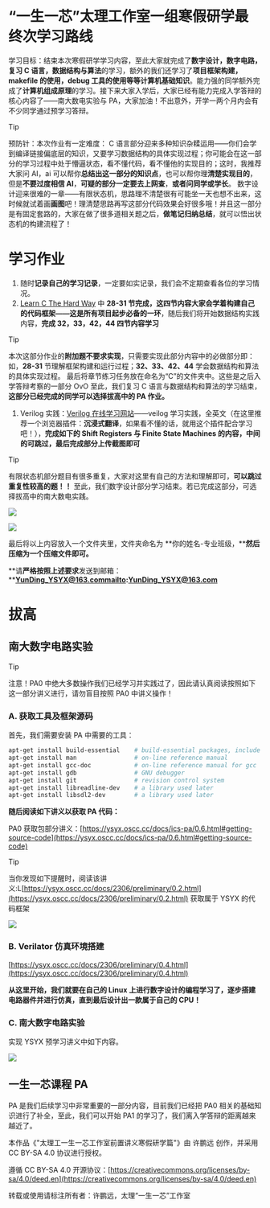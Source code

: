 # “一生一芯”太理工作室一组寒假研学最终次学习路线

学习目标：结束本次寒假研学学习内容，至此大家就完成了**数字设计，数字电路，复习 C 语言，数据结构与算法**的学习，额外的我们还学习了**项目框架构建，makefile 的使用，debug 工具的使用等等计算机基础知识**。能力强的同学额外完成了**计算机组成原理**的学习。接下来大家入学后，大家已经有能力完成入学答辩的核心内容了——南大数电实验与 PA，大家加油！不出意外，开学一两个月内会有不少同学通过预学习答辩。

> [!TIP]
> 预防针：本次作业有一定难度：
> C 语言部分迎来多种知识杂糅运用——你们会学到编译链接偏底层的知识，又要学习数据结构的具体实现过程；你可能会在这一部分的学习过程中处于懵逼状态，看不懂代码，看不懂他的实现目的；这时，我推荐大家问 AI，ai 可以帮你**总结出这一部分的知识点**，也可以帮你理**清楚实现目的**，但是**不要过度相信 AI**，**可疑的部分一定要去上网查**，**或者问同学或学长**。
> 数字设计迎来很难的一章——有限状态机，思路理不清楚很有可能坐一天也想不出来，这时候就试着画**画图**吧！理清楚思路再写这部分代码效果会好很多哦！并且这一部分是有固定套路的，大家在做了很多道相关题之后，**做笔记归纳总结**，就可以悟出状态机的构建流程了！

# 学习作业

1. 随时**记录自己的学习记录**，一定要如实记录，我们会不定期查看各位的学习情况。
2. [Learn C The Hard Way](https://wizardforcel.gitbooks.io/lcthw/content/) 中 **28-31 节完成，****这四节内容大家会学着****构建自己的代码框架——这是所有项目起步必备的一环**，随后我们将开始数据结构实践内容，**完成 32，33，42，44 四节内容学习**

> [!TIP]
> 本次这部分作业的**附加题不要求实现**，只需要实现此部分内容中的必做部分即：如，**28-31** 节理解框架构建和运行过程；**32、33、42、44** 学会数据结构和算法的具体实现过程。
> 最后将章节练习任务放在命名为“C”的文件夹中。这些是之后入学答辩考察的一部分 OvO
> 至此，我们复习 C 语言与数据结构和算法的学习结束，**这部分已经完成的同学可以选择拔高中的 PA 作业。**

1. Verilog 实践：[Verilog 在线学习网站](https://hdlbits.01xz.net/wiki/Main_Page)——veilog 学习实践，全英文（在这里推荐一个浏览器插件：**沉浸式翻译**，如果看不懂的话，就用这个插件配合学习吧！），**完成如下的 Shift Registers 与 Finite State Machines 的内容，中间的可跳过，最后完成部分上传截图即可**

> [!TIP]
> 有限状态机部分题目有很多重复，大家对这里有自己的方法和理解即可，**可以跳过重复性较高的题！！**
> 至此，我们数字设计部分学习结束。若已完成这部分，可选择拔高中的南大数电实践。

![](./img/lect4p1.png)

![](./img/lect4p2.png)

最后将以上内容放入一个文件夹里，文件夹命名为 **你的姓名-专业班级，****然后压缩为一个压缩文件即可。**

**请****严格按照上述要求****发送到邮箱：****YunDing_YSYX@163.commailto:YunDing_YSYX@163.com**

# 拔高

## 南大数字电路实验

> [!TIP]
> 注意！PA0 中绝大多数操作我们已经学习并实践过了，因此请认真阅读按照如下这一部分讲义进行，请勿盲目按照 PA0 中讲义操作！

### A. 获取工具及框架源码

首先，我们需要安装 PA 中需要的工具：

```bash
apt-get install build-essential    # build-essential packages, include binary utilities, gcc, make, and so on
apt-get install man                # on-line reference manual
apt-get install gcc-doc            # on-line reference manual for gcc
apt-get install gdb                # GNU debugger
apt-get install git                # revision control system
apt-get install libreadline-dev    # a library used later
apt-get install libsdl2-dev        # a library used later
```

**随后阅读如下讲义以获取 PA 代码：**

PA0 获取包部分讲义：[https://ysyx.oscc.cc/docs/ics-pa/0.6.html#getting-source-code](https://ysyx.oscc.cc/docs/ics-pa/0.6.html#getting-source-code)

> [!TIP]
> 当你发现如下提醒时，阅读该讲义:L[https://ysyx.oscc.cc/docs/2306/preliminary/0.2.html](https://ysyx.oscc.cc/docs/2306/preliminary/0.2.html) 获取属于 YSYX 的代码框架

![](./img/lect4p3.png)

### B. Verilator 仿真环境搭建

[https://ysyx.oscc.cc/docs/2306/preliminary/0.4.html](https://ysyx.oscc.cc/docs/2306/preliminary/0.4.html)

**从这里开始，我们就要在自己的 Linux 上进行数字设计的编程学习了，逐步搭建电路器件并进行仿真，直到最后设计出一款属于自己的 CPU！**

### C. 南大数字电路实验

实现 YSYX 预学习讲义中如下内容。

![](./img/lect4p4.png)

## 一生一芯课程 PA

PA 是我们后续学习中非常重要的一部分内容，目前我们已经把 PA0 相关的基础知识进行了补全，至此，我们可以开始 PA1 的学习了，我们离入学答辩的距离越来越近了。

本作品《"太理工一生一芯工作室前置讲义寒假研学篇"》由 许鹏远 创作，并采用 CC BY-SA 4.0 协议进行授权。

遵循 CC BY-SA 4.0 开源协议：[https://creativecommons.org/licenses/by-sa/4.0/deed.en](https://creativecommons.org/licenses/by-sa/4.0/deed.en)

转载或使用请标注所有者：许鹏远，太理“一生一芯”工作室
